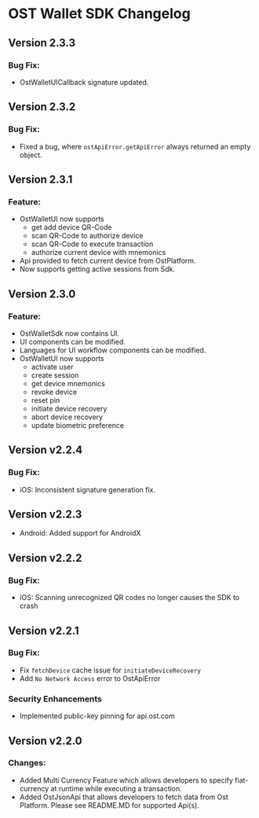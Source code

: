 # OST Wallet SDK Changelog

## Version 2.3.3
### Bug Fix:
* OstWalletUICallback signature updated.

## Version 2.3.2
### Bug Fix:
* Fixed a bug, where `ostApiError.getApiError` always returned an empty object.

## Version 2.3.1
### Feature:
* OstWalletUI now supports
    - get add device QR-Code
    - scan QR-Code to authorize device
    - scan QR-Code to execute transaction
    - authorize current device with mnemonics
* Api provided to fetch current device from OstPlatform.
* Now supports getting active sessions from Sdk.

## Version 2.3.0
### Feature:
* OstWalletSdk now contains UI.
* UI components can be modified.
* Languages for UI workflow components can be modified.
* OstWalletUI now supports
    - activate user
    - create session
    - get device mnemonics
    - revoke device
    - reset pin
    - initiate device recovery
    - abort device recovery
    - update biometric preference

## Version v2.2.4
### Bug Fix:
* iOS: Inconsistent signature generation fix.

## Version v2.2.3
* Android: Added support for AndroidX

## Version v2.2.2
### Bug Fix:
* iOS: Scanning unrecognized QR codes no longer causes the SDK to crash

## Version v2.2.1
### Bug Fix:
* Fix `fetchDevice` cache issue for `initiateDeviceRecovery`
* Add `No Network Access` error to OstApiError
### Security Enhancements
* Implemented public-key pinning for api.ost.com

## Version v2.2.0
### Changes: 
* Added Multi Currency Feature which allows developers to specify fiat-currency at runtime while executing a transaction.
* Added OstJsonApi that allows developers to fetch data from Ost Platform. Please see README.MD for supported Api(s).
